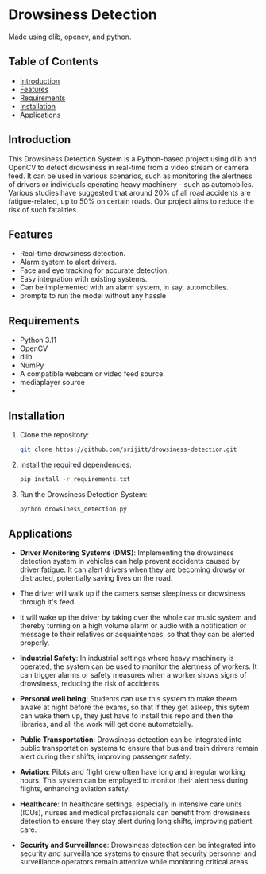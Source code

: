 # Drowsiness Detection
Made using dlib, opencv, and python.

## Table of Contents
- [Introduction](#introduction)
- [Features](#features)
- [Requirements](#requirements)
- [Installation](#installation)
- [Applications](#appplications)

## Introduction

This Drowsiness Detection System is a Python-based project using dlib and OpenCV to detect drowsiness in real-time from a video stream or camera feed. It can be used in various scenarios, such as monitoring the alertness of drivers or individuals operating heavy machinery - such as automobiles. Various studies have suggested that around 20% of all road accidents are fatigue-related, up to 50% on certain roads. Our project aims to reduce the risk of such fatalities.

## Features

- Real-time drowsiness detection.
- Alarm system to alert drivers.
- Face and eye tracking for accurate detection.
- Easy integration with existing systems.
- Can be implemented with an alarm system, in say, automobiles.
- prompts to run the model without any hassle
  

## Requirements

- Python 3.11
- OpenCV
- dlib
- NumPy
- A compatible webcam or video feed source.
- mediaplayer source
- 

## Installation

1. Clone the repository:
   ```bash
   git clone https://github.com/srijitt/drowsiness-detection.git
   
2. Install the required dependencies:
   ```bash
   pip install -r requirements.txt 

3. Run the Drowsiness Detection System:
   ```bash
   python drowsiness_detection.py

## Applications
- **Driver Monitoring Systems (DMS)**: Implementing the drowsiness detection system in vehicles can help prevent accidents caused by driver fatigue. It can alert drivers when they are becoming drowsy or distracted, potentially saving lives on the road.
- The driver will walk up if the camers sense sleepiness or drowsiness through it's feed.
- it will wake up the driver by taking over the whole car music system and thereby turning on a high volume alarm or audio with a notification or message to their relatives or acquaintences, so that they can be alerted properly.

- **Industrial Safety**: In industrial settings where heavy machinery is operated, the system can be used to monitor the alertness of workers. It can trigger alarms or safety measures when a worker shows signs of drowsiness, reducing the risk of accidents.
- **Personal well being**: Students can use this system to make theem awake at night before the exams, so that if they get asleep, this sytem can wake them up, they just have to install this repo and then the libraries, and all the work will get done automatcially.

- **Public Transportation**: Drowsiness detection can be integrated into public transportation systems to ensure that bus and train drivers remain alert during their shifts, improving passenger safety.

- **Aviation**: Pilots and flight crew often have long and irregular working hours. This system can be employed to monitor their alertness during flights, enhancing aviation safety.

- **Healthcare**: In healthcare settings, especially in intensive care units (ICUs), nurses and medical professionals can benefit from drowsiness detection to ensure they stay alert during long shifts, improving patient care.

- **Security and Surveillance**: Drowsiness detection can be integrated into security and surveillance systems to ensure that security personnel and surveillance operators remain attentive while monitoring critical areas.
